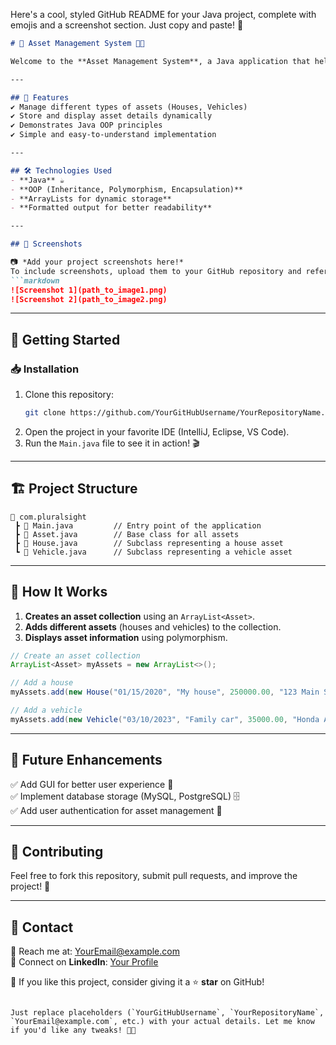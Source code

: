 Here's a cool, styled GitHub README for your Java project, complete with emojis and a screenshot section. Just copy and paste! 🚀  

```markdown
# 🚀 Asset Management System 🏡🚗

Welcome to the **Asset Management System**, a Java application that helps you manage various types of assets like houses and vehicles! 🏠🚘 This project demonstrates **object-oriented programming (OOP)** concepts, including **inheritance, polymorphism, and encapsulation**.

---

## 📌 Features
✔️ Manage different types of assets (Houses, Vehicles)  
✔️ Store and display asset details dynamically  
✔️ Demonstrates Java OOP principles  
✔️ Simple and easy-to-understand implementation  

---

## 🛠 Technologies Used
- **Java** ☕  
- **OOP (Inheritance, Polymorphism, Encapsulation)**  
- **ArrayLists for dynamic storage**  
- **Formatted output for better readability**  

---

## 📸 Screenshots

📷 *Add your project screenshots here!*  
To include screenshots, upload them to your GitHub repository and reference them like this:  
```markdown
![Screenshot 1](path_to_image1.png)
![Screenshot 2](path_to_image2.png)
```

---

## 🚀 Getting Started

### 📥 Installation
1. Clone this repository:
   ```sh
   git clone https://github.com/YourGitHubUsername/YourRepositoryName.git
   ```
2. Open the project in your favorite IDE (IntelliJ, Eclipse, VS Code).  
3. Run the `Main.java` file to see it in action! 🎬  

---

## 🏗 Project Structure

```
📂 com.pluralsight
 ┣ 📜 Main.java         // Entry point of the application
 ┣ 📜 Asset.java        // Base class for all assets
 ┣ 📜 House.java        // Subclass representing a house asset
 ┗ 📜 Vehicle.java      // Subclass representing a vehicle asset
```

---

## 📖 How It Works

1. **Creates an asset collection** using an `ArrayList<Asset>`.  
2. **Adds different assets** (houses and vehicles) to the collection.  
3. **Displays asset information** using polymorphism.  

```java
// Create an asset collection
ArrayList<Asset> myAssets = new ArrayList<>();

// Add a house
myAssets.add(new House("01/15/2020", "My house", 250000.00, "123 Main St", 1, 2000, 5000));

// Add a vehicle
myAssets.add(new Vehicle("03/10/2023", "Family car", 35000.00, "Honda Accord", 2022, 15000));
```

---

## 🎯 Future Enhancements
✅ Add GUI for better user experience 🎨  
✅ Implement database storage (MySQL, PostgreSQL) 🗄  
✅ Add user authentication for asset management 🔐  

---

## 🤝 Contributing
Feel free to fork this repository, submit pull requests, and improve the project! 🚀  

---

## 📩 Contact
📧 Reach me at: [YourEmail@example.com](mailto:YourEmail@example.com)  
🔗 Connect on **LinkedIn**: [Your Profile](https://linkedin.com/in/yourprofile)  

🌟 If you like this project, consider giving it a ⭐ **star** on GitHub!  
```

Just replace placeholders (`YourGitHubUsername`, `YourRepositoryName`, `YourEmail@example.com`, etc.) with your actual details. Let me know if you'd like any tweaks! 🚀🔥
